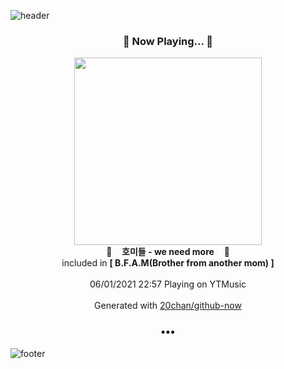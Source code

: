 ![header](https://capsule-render.vercel.app/api?type=wave&height=170&section=header&text=Hi.%20I'm%20SHIFT&fontColor=090707&fontAlignX=45&fontAlignY=65&fontSize=100)

<h3 align="center">🎵 Now Playing... 🎵</h3>
<p align="center">
  <a href="https://music.youtube.com/watch?v=FtbdYigAnIU">
    <img width="300" src="https://lh3.googleusercontent.com/vC68Vv4n8vDkAciBQac3Xt6T1uZB4yHKP1TCaVqbAGexT_ts4V-k7BZkQgxU2f9KAXDz0YGj-MvqqQra">
  </a>
  <br>
  🎵&nbsp&nbsp&nbsp <b>호미들 - we need more</b> &nbsp&nbsp&nbsp🎵
  <br>
  included in <b>[ B.F.A.M(Brother from another mom) ]</b>
  
  <br />
  <br />
  06/01/2021 22:57 Playing on YTMusic
  <br />
  <br />
  Generated with <a href="https://github.com/20chan/github-now">20chan/github-now</a>
</p>

<h3 align="center">•••</h3>

![footer](https://capsule-render.vercel.app/api?type=wave&height=150&section=footer)
